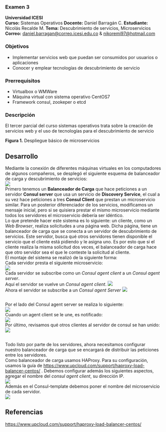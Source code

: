 ### Examen 3
**Universidad ICESI**  
**Curso:** Sistemas Operativos
**Docente:** Daniel Barragán C. 
**Estudiante:** Nicolás Recalde M.
**Tema:** Descubrimiento de servicios, Microservicios  
**Correo:** daniel.barragan@correo.icesi.edu.co & nikoremi97@hotmail.com

### Objetivos
* Implementar servicios web que puedan ser consumidos por usuarios o aplicaciones
* Conocer y emplear tecnologías de descubrimiento de servicio

### Prerrequisitos
* Virtualbox o WMWare
* Máquina virtual con sistema operativo CentOS7
* Framework consul, zookeper o etcd

### Descripción
El tercer parcial del curso sistemas operativos trata sobre la creación de servicios web y el uso de tecnologías para el descubrimiento de servicio


**Figura 1.** Despliegue básico de microservicios

## Desarrollo  
Mediante la conexión de diferentes máquinas virtuales en los computadores de algunos compañeros, se desplegó el siguiente esquema de balanceador de carga y descubrimiento de servicios:  
![][1]  
Primero tenemos un **Balanceador de Carga** que hace peticiones a un servidor **Consul server** que usa un servicio de **Discovery Service**, el cual a su vez hace peticiones a tres **Consul Client** que prestan un microservicio similar. Para un posterior diferenciador de los servicios, modificamos un mensaje inicial, pero si se quisiera prestar el mismo microservicio mediante todos los servidores el microservicio debería ser idéntico.  
Lo que pretende hacer este sistema es lo siguiente: un cliente, como un *Web Browser*, realiza solicitudes a una página web. Dicha página, tiene un balanceador de carga que se conecta a un servidor de descubrimiento de servicios. Este servidor, busca qué otros servidores tienen disponible el servicio que el cliente está pidiendo y le asigna uno. Es por esto que si el cliente realiza la misma solicitud dos veces, el balanceador de carga hace que otro servidor sea el que le conteste la solicitud al cliente.  
El montaje del sistema se realizó de la siguiente forma:  
Cada servidor presta el siguiente microservicio:  
![][2]  
Cada servidor se subscribe como un *Consul agent client* a un *Consul agent server*.  
Aquí el servidor se vuelve un *Consul agent client*.
![][3]  
Ahora el servidor se subscribe a un *Consul agent Server*
![][4]  
##
Por el lado del Consul agent server se realiza lo siguiente:  
![][5]  
Cuando un agent client se le une, es notificado:  
![][6]  
Por último, revisamos qué otros clientes al servidor de consul se han unido:    
![][7]  
##
Todo listo por parte de los servidores, ahora necesitamos configurar nuestro balanceador de carga que se encargará de distribuir las peticiones entre los servidores.  
Como balanceador de carga usamos HAProxy. Para su configuración, usamos la guía de https://www.upcloud.com/support/haproxy-load-balancer-centos/ . Debemos configurar además los siguientes aspectos, agregar el nombre del *consul agent client*, su dirección IP.  
![][8]  
Además en el Consul-template debemos poner el nombre del microservicio de cada servidor.  
![][9]  
## Referencias
https://www.upcloud.com/support/haproxy-load-balancer-centos/

[1]: images/Microservices_Deployment.png
[2]: images/operationspython.JPG
[3]: images/initiclient.JPG
[4]: images/consuljoin.JPG
[5]: images/consul_agent_server.PNG
[6]: images/consul_logs.PNG	
[7]: images/consul_members.PNG
[8]: images/configuracionBalanceador.png
[9]: images/configuracionConsulTemplates.png



